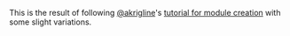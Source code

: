 This is the result of following [@akrigline](https://github.com/akrigline)'s [tutorial for module creation](https://hackmd.io/@akrigline/ByHFgUZ6u/%2FF4CFuxqZSTOcqgixEf9M6A)
with some slight variations.
